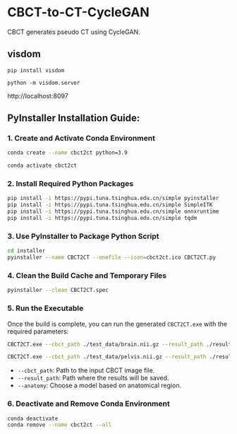 # CBCT-to-CT-CycleGAN
CBCT generates pseudo CT using CycleGAN.

## visdom
```
pip install visdom
```

```
python -m visdom.server
```

http://localhost:8097

## PyInstaller Installation Guide:

### 1. Create and Activate Conda Environment

```bash
conda create --name cbct2ct python=3.9
```

```bash
conda activate cbct2ct
```

### 2. Install Required Python Packages

```bash
pip install -i https://pypi.tuna.tsinghua.edu.cn/simple pyinstaller
pip install -i https://pypi.tuna.tsinghua.edu.cn/simple SimpleITK
pip install -i https://pypi.tuna.tsinghua.edu.cn/simple onnxruntime
pip install -i https://pypi.tuna.tsinghua.edu.cn/simple tqdm
```

### 3. Use PyInstaller to Package Python Script

```bash
cd installer
pyinstaller --name CBCT2CT --onefile --icon=cbct2ct.ico CBCT2CT.py
```

### 4. Clean the Build Cache and Temporary Files

```bash
pyinstaller --clean CBCT2CT.spec
```

### 5. Run the Executable

Once the build is complete, you can run the generated `CBCT2CT.exe` with the required parameters:

```bash
CBCT2CT.exe --cbct_path ./test_data/brain.nii.gz --result_path ./result --anatomy brain
```

```bash
CBCT2CT.exe --cbct_path ./test_data/pelvis.nii.gz --result_path ./result --anatomy pelvis
```

- `--cbct_path`: Path to the input CBCT image file.
- `--result_path`: Path where the results will be saved.
- `--anatomy`: Choose a model based on anatomical region.

### 6. Deactivate and Remove Conda Environment

```bash
conda deactivate
conda remove --name cbct2ct --all
```